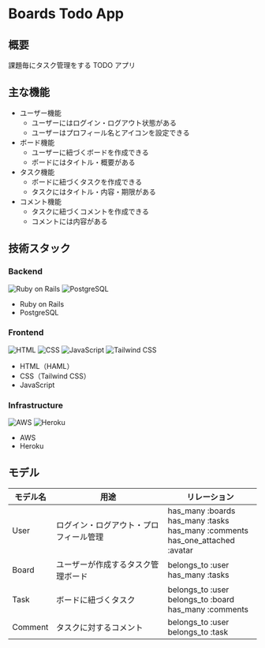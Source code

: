 # Boards Todo App

## 概要

課題毎にタスク管理をする TODO アプリ

## 主な機能

- ユーザー機能
  - ユーザーにはログイン・ログアウト状態がある
  - ユーザーはプロフィール名とアイコンを設定できる
- ボード機能
  - ユーザーに紐づくボードを作成できる
  - ボードにはタイトル・概要がある
- タスク機能
  - ボードに紐づくタスクを作成できる
  - タスクにはタイトル・内容・期限がある
- コメント機能
  - タスクに紐づくコメントを作成できる
  - コメントには内容がある

## 技術スタック

### Backend

![Ruby on Rails](https://skillicons.dev/icons?i=rails)
![PostgreSQL](https://skillicons.dev/icons?i=postgresql)

- Ruby on Rails
- PostgreSQL

### Frontend

![HTML](https://skillicons.dev/icons?i=html)
![CSS](https://skillicons.dev/icons?i=css)
![JavaScript](https://skillicons.dev/icons?i=js)
![Tailwind CSS](https://skillicons.dev/icons?i=tailwind)

- HTML（HAML）
- CSS（Tailwind CSS）
- JavaScript

### Infrastructure

![AWS](https://skillicons.dev/icons?i=aws)
![Heroku](https://skillicons.dev/icons?i=heroku)

- AWS
- Heroku

## モデル

| モデル名 | 用途                               | リレーション                                                |
| -------- | ---------------------------------- | ----------------------------------------------------------- |
| User     | ログイン・ログアウト・プロフィール管理 | has_many :boards<br>has_many :tasks<br>has_many :comments<br>has_one_attached :avatar |
| Board    | ユーザーが作成するタスク管理ボード | belongs_to :user<br>has_many :tasks                         |
| Task     | ボードに紐づくタスク               | belongs_to :user<br>belongs_to :board<br>has_many :comments |
| Comment  | タスクに対するコメント             | belongs_to :user<br>belongs_to :task                        |
